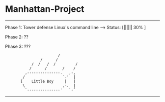 
Manhattan-Project
=================

***************************************************
 Phase 1: Tower defense Linux´s command line --> Status: [||||||   30%        ]

 Phase 2: ??

 Phase 3: ???
 
                            /
                    /      /
                /  /   /  /         /
               /      /       /    /
             ,---------------.   ,-,
            /                 `-'  |
           [    Little Boy     |   |
            \                 ,-.  |
             `---------------'   `-`

**************************************************
